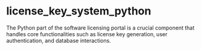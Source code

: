 # license_key_system_python
The Python part of the software licensing portal is a crucial component that handles core functionalities such as license key generation, user authentication, and database interactions.

